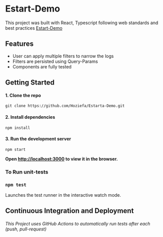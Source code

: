 # Estart-Demo

This project was built with React, Typescript following web standards and best practices
[Estart-Demo](https://estarta-demo.netlify.app)

## Features

* User can apply multiple filters to narrow the logs
* Filters are persisted using Query-Params
* Components are fully tested

## Getting Started

#### 1. Clone the repo
`git clone https://github.com/Hoziefa/Estarta-Demo.git`

#### 2. Install dependencies

`npm install`

#### 3. Run the development server

`npm start`

**Open [http://localhost:3000](http://localhost:3000) to view it in the browser.**

### To Run unit-tests

### `npm test`

Launches the test runner in the interactive watch mode.

## Continuous Integration and Deployment

###### This Project uses GitHub Actions to automatically run tests after each (push, pull-request)
